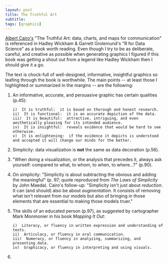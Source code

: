 ```yaml
---
layout: post
title: The Truthful Art
subtitle:  
tags: [graphics]
---
```


[Albert Cairo's](http://www.thefunctionalart.com/) "The Truthful Art:  data, charts, and maps for communication" is referenced in Hadley Wickham & Garrett Grolemund's "R for Data Science" as a book worth reading.  Even though I try to be as deliberate, careful, and creative as possible when generating graphics I figured if this book was getting a shout out from a legend like Hadley Wickham then I should give it a go.  

The text is chock-full of well-designed, informative, insightful graphics so leafing through the book is worthwhile.  The main points -- at least those I highlighted or summarized in the margins -- are the following:

1.  An informative, accurate, and persuasive graphic has certain qualities (p.45):
        
        i)  It is truthful:  it is based on thorough and honest research.
        ii)  It is functional:  it is an accurate depiction of the data.
        iii)  It is beautiful:  attractive, intriguing, and even aesthetically pleasing for its intended audience.
        iv)  It is insightful:  reveals evidence that would be hard to see otherwise.
        v)  It is enlightening:  if the evidence it depicts is understood and accepted it will change our minds for the better.  

2.  Simplicity:  data visualization is **not** the same as data decoration (p.56).  

3.  "When doing a visualization, or the analysis that precedes it, always ask yourself:  compared to what, to whom, to when, to where...?" (p.90).

4.  On simplicity:  "Simplicity is about subtracting the obvious and adding the meaningful" (p. 97; quote reproduced from *The Laws of Simplicity* by John Maeda).  Cairo's follow-up:  "Simplicity isn't just about *reduction*.  It can (and should) also be about *augmentation*.  It consists of removing what isn't relevant from our models but also of bringing in those elements that are essential to making those models truer."  

5.  The skills of an educated person (p.97), as suggested by cartographer Mark Monmonier in his book *Mapping It Out*:

        i)  Literacy, or fluency in written expression and understanding of texts.
        ii)  Articulacy, or fluency in oral communication.
        iii)  Numeracy, or fluency in analyzing, summarizing, and presenting data.
        iv)  Graphicacy, or fluency in interpreting and using visuals.  
 
 6.  
